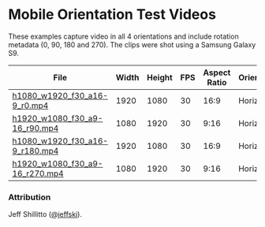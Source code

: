 # Mobile Orientation Test Videos

These examples capture video in all 4 orientations and include rotation metadata (0, 90, 180 and 270). The clips were 
shot using a Samsung Galaxy S9.

| File | Width | Height | FPS | Aspect Ratio | Orientation | Rotation |
|------|-------|--------|-----|--------------|-------------|----------|
| [h1080_w1920_f30_a16-9_r0.mp4](h1080_w1920_f30_a16-9_r0.mp4) | 1920 | 1080 | 30 | 16:9 | Horizontal | 0
| [h1920_w1080_f30_a9-16_r90.mp4](h1920_w1080_f30_a9-16_r90.mp4) | 1080 | 1920 | 30 | 9:16 | Horizontal | 90
| [h1080_w1920_f30_a16-9_r180.mp4](h1080_w1920_f30_a16-9_r180.mp4) | 1920 | 1080 | 30 | 16:9 | Horizontal | 180
| [h1920_w1080_f30_a9-16_r270.mp4](h1920_w1080_f30_a9-16_r270.mp4) | 1080 | 1920 | 30 | 9:16 | Horizontal | 270

### Attribution

Jeff Shillitto ([@jeffski](https://github.com/jeffski)).
